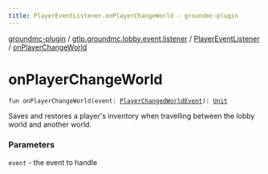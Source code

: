 ```yaml
---
title: PlayerEventListener.onPlayerChangeWorld - groundmc-plugin
---
```


[groundmc-plugin](../../index.html) / [gtlp.groundmc.lobby.event.listener](../index.html) / [PlayerEventListener](index.html) / [onPlayerChangeWorld](.)

# onPlayerChangeWorld

`fun onPlayerChangeWorld(event: `[`PlayerChangedWorldEvent`](https://hub.spigotmc.org/javadocs/spigot/org/bukkit/event/player/PlayerChangedWorldEvent.html)`): `[`Unit`](https://kotlinlang.org/api/latest/jvm/stdlib/kotlin/-unit/index.html)

Saves and restores a player's inventory when travelling between the lobby
world and another world.

### Parameters

`event` - the event to handle